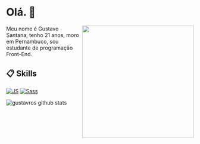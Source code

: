 # Olá. 👋

<img align="right" src=".github/image.png" width="300"/>

Meu nome é Gustavo Santana, tenho 21 anos, moro em Pernambuco, sou estudante de programação Front-End.

## 📋 Skills

[![JS](https://img.shields.io/badge/JavaScript-5E5C5C?style=for-the-badge&logo=javascript&logoColor=F7DF1E&style=plastic)]()
[![Sass](https://img.shields.io/badge/Sass-CC6699?style=for-the-badge&logo=sass&logoColor=white&style=plastic)]()

![gustavros github stats](https://github-readme-stats.vercel.app/api?username=gustavros&hide=[%22issues%22]&show_icons=true)
